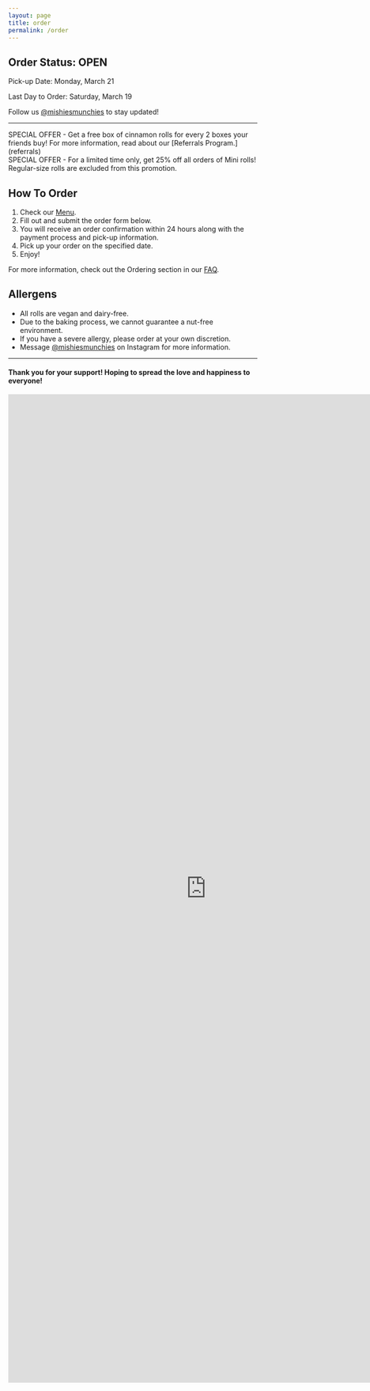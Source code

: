 ```yaml
---
layout: page
title: order
permalink: /order
---
```


## Order Status: OPEN
Pick-up Date: Monday, March 21

Last Day to Order: Saturday, March 19

Follow us [@mishiesmunchies](https://www.instagram.com/mishiesmunchies/) to stay updated!

---

<div class="note"></div>
SPECIAL OFFER - Get a free box of cinnamon rolls for every 2 boxes your friends buy! For more information, read about our [Referrals Program.](referrals)

<div class="note"></div>
SPECIAL OFFER - For a limited time only, get 25% off all orders of Mini rolls! Regular-size rolls are excluded from this promotion.

## How To Order
1. Check our [Menu](menu).
2. Fill out and submit the order form below.
3. You will receive an order confirmation within 24 hours along with the payment process and pick-up information.
4. Pick up your order on the specified date.
5. Enjoy!

For more information, check out the Ordering section in our [FAQ](faq).

## Allergens
- All rolls are vegan and dairy-free. 
- Due to the baking process, we cannot guarantee a nut-free environment. 
- If you have a severe allergy, please order at your own discretion. 
- Message [@mishiesmunchies](https://www.instagram.com/mishiesmunchies/) on Instagram for more information. 

---

#### Thank you for your support! Hoping to spread the love and happiness to everyone!

<iframe class="google-form" src="https://docs.google.com/forms/d/e/1FAIpQLSfuDx8gzm7VhwqWfyYDL8pve3tsZaDPJ70bwes-9EZ683i2RQ/viewform?embedded=true" width="800" height="2000" frameborder="0" marginheight="0" marginwidth="0">Loading…</iframe>